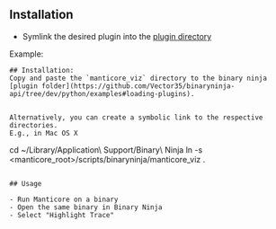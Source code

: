 ## Installation

- Symlink the desired plugin into the [plugin directory](https://github.com/Vector35/binaryninja-api/tree/dev/python/examples#loading-plugins)

Example:

```
## Installation:
Copy and paste the `manticore_viz` directory to the binary ninja [plugin folder](https://github.com/Vector35/binaryninja-api/tree/dev/python/examples#loading-plugins).


Alternatively, you can create a symbolic link to the respective directories.
E.g., in Mac OS X
```
cd ~/Library/Application\ Support/Binary\ Ninja
ln -s <manticore_root>/scripts/binaryninja/manticore_viz .
```

## Usage

- Run Manticore on a binary
- Open the same binary in Binary Ninja
- Select "Highlight Trace"
